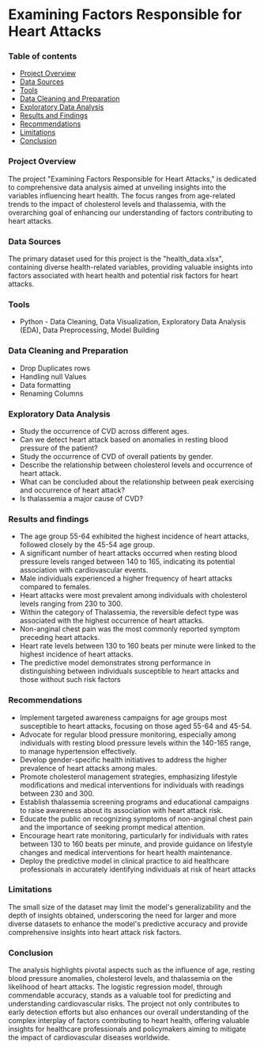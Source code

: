 # Examining Factors Responsible for Heart Attacks


### Table of contents
   
   - [Project Overview](#project-overview)
   - [Data Sources](#data-sources)
   - [Tools](#tools)
   - [Data Cleaning and Preparation](#data-cleaning-and-preparation)
   - [Exploratory Data Analysis](#exploratory-data-analysis)
   - [Results and Findings](#results-and-findings)
   - [Recommendations](#recommendations)
   - [Limitations](#limitations)
   - [Conclusion](#conclusion)


### Project Overview

The project "Examining Factors Responsible for Heart Attacks," is dedicated to comprehensive data analysis aimed at unveiling insights into the variables influencing heart health. The focus ranges from age-related trends to the impact of cholesterol levels and thalassemia, with the overarching goal of enhancing our understanding of factors contributing to heart attacks.


### Data Sources
   The primary dataset used for this project is the "health_data.xlsx", containing diverse health-related variables, providing valuable insights into factors associated with heart health and potential risk factors for heart attacks.


### Tools
    
   - Python - Data Cleaning, Data Visualization, Exploratory Data Analysis (EDA), Data Preprocessing, Model Building
   


### Data Cleaning and Preparation 
    
   - Drop Duplicates rows
   - Handling null Values
   - Data formatting
   - Renaming Columns


### Exploratory Data Analysis
    
- Study the occurrence of CVD across different ages.
- Can we detect heart attack based on anomalies in resting blood pressure of the patient?
- Study the occurrence of CVD of overall patients by gender.
- Describe the relationship between cholesterol levels and occurrence of heart attack.
- What can be concluded about the relationship between peak exercising and occurrence of heart attack?
- Is thalassemia a major cause of CVD?



### Results and findings 

- The age group 55-64 exhibited the highest incidence of heart attacks, followed closely by the 45-54 age group.
- A significant number of heart attacks occurred when resting blood pressure levels ranged between 140 to 165, indicating its potential association with cardiovascular events.
- Male individuals experienced a higher frequency of heart attacks compared to females.
- Heart attacks were most prevalent among individuals with cholesterol levels ranging from 230 to 300.
- Within the category of Thalassemia, the reversible defect type was associated with the highest occurrence of heart attacks.
- Non-anginal chest pain was the most commonly reported symptom preceding heart attacks.
- Heart rate levels between 130 to 160 beats per minute were linked to the highest incidence of heart attacks.
- The predictive model demonstrates strong performance in distinguishing between individuals susceptible to heart attacks and those without such risk factors



### Recommendations 

- Implement targeted awareness campaigns for age groups most susceptible to heart attacks, focusing on those aged 55-64 and 45-54.
- Advocate for regular blood pressure monitoring, especially among individuals with resting blood pressure levels within the 140-165 range, to manage hypertension effectively.
- Develop gender-specific health initiatives to address the higher prevalence of heart attacks among males.
- Promote cholesterol management strategies, emphasizing lifestyle modifications and medical interventions for individuals with readings between 230 and 300.
- Establish thalassemia screening programs and educational campaigns to raise awareness about its association with heart attack risk.
- Educate the public on recognizing symptoms of non-anginal chest pain and the importance of seeking prompt medical attention.
- Encourage heart rate monitoring, particularly for individuals with rates between 130 to 160 beats per minute, and provide guidance on lifestyle changes and medical interventions for heart health maintenance.
- Deploy the predictive model in clinical practice to aid healthcare professionals in accurately identifying individuals at risk of heart attacks



### Limitations

The small size of the dataset may limit the model's generalizability and the depth of insights obtained, underscoring the need for larger and more diverse datasets to enhance the model's predictive accuracy and provide comprehensive insights into heart attack risk factors.



### Conclusion 

The analysis highlights pivotal aspects such as the influence of age, resting blood pressure anomalies, cholesterol levels, and thalassemia on the likelihood of heart attacks. The logistic regression model, through commendable accuracy, stands as a valuable tool for predicting and understanding cardiovascular risks. The project not only contributes to early detection efforts but also enhances our overall understanding of the complex interplay of factors contributing to heart health, offering valuable insights for healthcare professionals and policymakers aiming to mitigate the impact of cardiovascular diseases worldwide.


